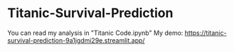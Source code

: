 # Titanic-Survival-Prediction

You can read my analysis in "Titanic Code.ipynb" 
My demo: https://titanic-survival-prediction-9a1jgdmi29e.streamlit.app/
